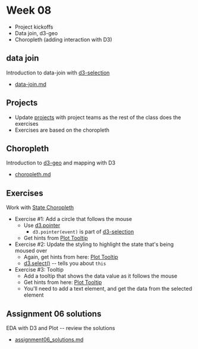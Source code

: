 
# Week 08

* Project kickoffs
* Data join, d3-geo
* Choropleth (adding interaction with D3)

## data join

Introduction to data-join with [d3-selection](https://github.com/d3/d3-selection)

* [data-join.md](./data-join.md)

## Projects

* Update [projects](./projects.md) with project teams as the rest of the class does the exercises
* Exercises are based on the choropleth

## Choropleth

Introduction to [d3-geo](https://github.com/d3/d3-geo) and mapping with D3

* [choropleth.md](./choropleth.md)

## Exercises

Work with [State Choropleth](https://observablehq.com/@d3/state-choropleth)

* Exercise #1: Add a circle that follows the mouse
  * Use [d3.pointer](https://github.com/d3/d3-selection/blob/main/README.md#pointer)
    * `d3.pointer(event)` is part of [d3-selection](https://github.com/d3/d3-selection/blob/main/README.md)
  * Get hints from [Plot Tooltip](https://observablehq.com/@mkfreeman/plot-tooltip)
* Exercise #2: Update the styling to highlight the state that's being moused over
  * Again, get hints from here: [Plot Tooltip](https://observablehq.com/@mkfreeman/plot-tooltip)
  * [d3.select()](https://github.com/d3/d3-selection#select) -- tells you about `this`
* Exercise #3: Tooltip
  * Add a tooltip that shows the data value as it follows the mouse
  * Get hints from here: [Plot Tooltip](https://observablehq.com/@mkfreeman/plot-tooltip)
  * You'll need to add a text element, and get the data from the selected element

## Assignment 06 solutions

EDA with D3 and Plot -- review the solutions

* [assignment06_solutions.md](./assignment06_solutions.md)
